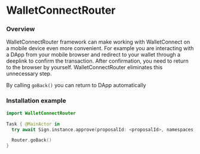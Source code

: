 # WalletConnectRouter

### Overview

WalletConnectRouter framework can make working with WalletConnect on a mobile device even more convenient. 
For example you are interacting with a DApp from your mobile browser and redirect to your wallet through a deeplink to confirm the transaction. After confirmation, you need to return to the browser by yourself. WalletConnectRouter eliminates this unnecessary step.

By calling `goBack()` you can return to DApp automatically 

### Installation example

```swift
import WalletConnectRouter

Task { @MainActor in
  try await Sign.instance.approve(proposalId: <proposalId>, namespaces: <namespaces>)

  Router.goBack()
}
```
